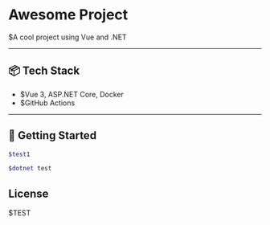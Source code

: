 # Awesome Project

$A cool project using Vue and .NET

---

## 📦 Tech Stack

- $Vue 3, ASP.NET Core, Docker
- $GitHub Actions

---

## 🚀 Getting Started

```bash
$test1
```
```bash
$dotnet test
```

## License
$TEST
